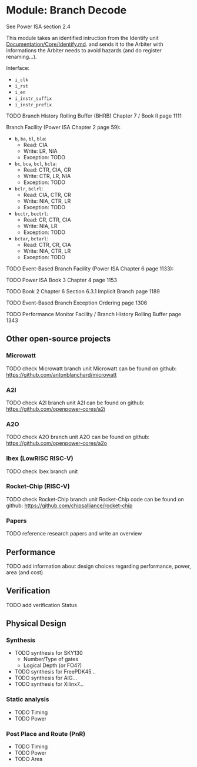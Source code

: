 # Module: Branch Decode

See Power ISA section 2.4

This module takes an identified intruction from the Identify unit 
[Documentation/Core/Identify.md](Documentation/Core/Identify.md).
and sends it to the Arbiter with informations the Arbiter needs to avoid hazards (and do register
renaming...).

Interface:
- `i_clk`
- `i_rst`
- `i_en`
- `i_instr_suffix`
- `i_instr_prefix`

TODO Branch History Rolling Buffer (BHRB) Chapter 7 / Book II page 1111

Branch Facility (Power ISA Chapter 2 page 59):
- `b`, `ba`, `bl`, `bla`:
    - Read: CIA
    - Write: LR, NIA
    - Exception: TODO
- `bc`, `bca`, `bcl`, `bcla`:
    - Read: CTR, CIA, CR
    - Write: CTR, LR, NIA
    - Exception: TODO
- `bclr`, `bclrl`:
    - Read: CIA, CTR, CR
    - Write: NIA, CTR, LR
    - Exception: TODO
- `bcctr`, `bcctrl`:
    - Read: CR, CTR, CIA
    - Write: NIA, LR
    - Exception: TODO
- `bctar`, `bctarl`:
    - Read: CTR, CR, CIA
    - Write: NIA, CTR, LR
    - Exception: TODO

TODO Event-Based Branch Facility (Power ISA Chapter 6 page 1133):

TODO Power ISA Book 3 Chapter 4 page 1153

TODO Book 2 Chapter 6 Section 6.3.1 Implicit Branch page 1189

TODO Event-Based Branch Exception Ordering page 1306

TODO Performance Monitor Facility / Branch History Rolling Buffer page 1343




## Other open-source projects

### Microwatt
TODO check Microwatt branch unit
Microwatt can be found on github: https://github.com/antonblanchard/microwatt

### A2I
TODO check A2I branch unit
A2I can be found on github: https://github.com/openpower-cores/a2i

### A2O
TODO check A2O branch unit
A2O can be found on github: https://github.com/openpower-cores/a2o

### Ibex (LowRISC RISC-V)
TODO check Ibex branch unit

### Rocket-Chip (RISC-V)
TODO check Rocket-Chip branch unit
Rocket-Chip code can be found on github: https://github.com/chipsalliance/rocket-chip

### Papers
TODO reference research papers and write an overview

## Performance
TODO add information about design choices regarding performance, power, area (and cost)

## Verification
TODO add verification Status

## Physical Design
### Synthesis
- TODO synthesis for SKY130
    - Number/Type of gates
    - Logical Depth (or FO4?)
- TODO synthesis for FreePDK45...
- TODO synthesis for AIG...
- TODO synthesis for Xilinx7...

### Static analysis
- TODO Timing
- TODO Power

### Post Place and Route (PnR)
- TODO Timing
- TODO Power
- TODO Area
